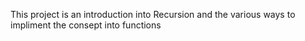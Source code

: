 This project is an introduction into Recursion and the various ways to impliment the consept into functions